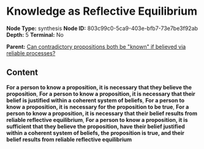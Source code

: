 # Knowledge as Reflective Equilibrium

**Node Type:** synthesis
**Node ID:** 803c99c0-5ca9-403e-bfb7-73e7be3f92ab
**Depth:** 5
**Terminal:** No

**Parent:** [Can contradictory propositions both be "known" if believed via reliable processes?](can-contradictory-propositions-both-be-known-if-believed-via-reliable-processes-antithesis-ac98e3a3-de60-4f34-8a52-7af5631a1866.md)

## Content

**For a person to know a proposition, it is necessary that they believe the proposition**, **For a person to know a proposition, it is necessary that their belief is justified within a coherent system of beliefs**, **For a person to know a proposition, it is necessary for the proposition to be true**, **For a person to know a proposition, it is necessary that their belief results from reliable reflective equilibrium**, **For a person to know a proposition, it is sufficient that they believe the proposition, have their belief justified within a coherent system of beliefs, the proposition is true, and their belief results from reliable reflective equilibrium**
